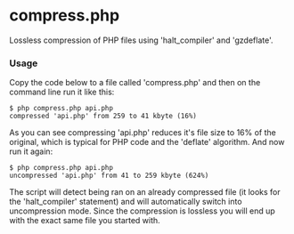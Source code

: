 # compress.php

Lossless compression of PHP files using 'halt_compiler' and 'gzdeflate'.

### Usage

Copy the code below to a file called 'compress.php' and then on the command line run it like this:

    $ php compress.php api.php 
    compressed 'api.php' from 259 to 41 kbyte (16%)

As you can see compressing 'api.php' reduces it's file size to 16% of the original, which is typical for PHP code and the 'deflate' algorithm. And now run it again:

    $ php compress.php api.php 
    uncompressed 'api.php' from 41 to 259 kbyte (624%)

The script will detect being ran on an already compressed file (it looks for the 'halt_compiler' statement) and will automatically switch into uncompression mode. Since the compression is lossless you will end up with the exact same file you started with.

